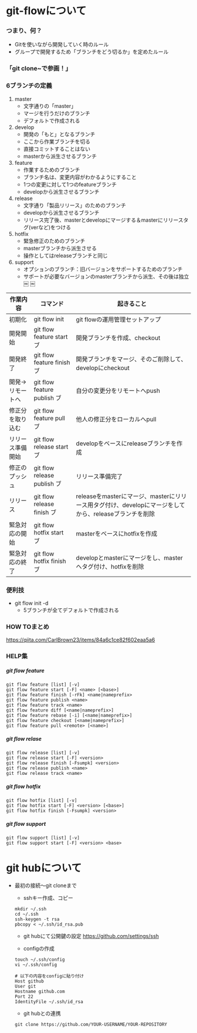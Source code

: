 # git-flowについて
### つまり、何？
- Gitを使いながら開発していく時のルール
- グループで開発するため「ブランチをどう切るか」を定めたルール

### 「git clone~で参画！」

### 6ブランチの定義
1. master
    - 文字通りの「master」
    - マージを行うだけのブランチ
    - デフォルトで作成される
2. develop
    - 開発の「もと」となるブランチ
    - ここから作業ブランチを切る
    - 直接コミットすることはない
    - masterから派生させるブランチ
3. feature
    - 作業するためのブランチ
    - ブランチ名は、変更内容がわかるようにすること
    - 1つの変更に対して1つのfeatureブランチ
    - developから派生させるブランチ
4. release
    - 文字通り「製品リリース」のためのブランチ
    - developから派生させるブランチ
    - リリース完了後、masterとdevelopにマージする＆masterにリリースタグ(verなど)をつける
5. hotfix
    - 緊急修正のためのブランチ
    - masterブランチから派生させる
    - 操作としてはreleaseブランチと同じ
6. support
    - オプションのブランチ：旧バージョンをサポートするためのブランチ
    - サポートが必要なバージョンのmasterブランチから派生、その後は独立
￼
￼

|作業内容|コマンド|起きること|
|------|--------|--------|
|初期化|git flow init|git flowの運用管理セットアップ|
|開発開始|git flow feature start ブ|開発ブランチを作成、checkout|
|開発終了|git flow feature finish ブ|開発ブランチをマージ、そのご削除して、developにcheckout|
|開発→リモートへ|git flow feature publish ブ|自分の変更分をリモートへpush|
|修正分を取り込む|git flow feature pull ブ|他人の修正分をローカルへpull|
|リリース準備開始|git flow release start ブ|developをベースにreleaseブランチを作成|
|修正のプッシュ|git flow release publish ブ|リリース準備完了|
|リリース|git flow release finish ブ|releaseをmasterにマージ、masterにリリース用タグ付け、developにマージをしてから、releaseブランチを削除|
|緊急対応の開始|git flow hotfix start ブ|masterをベースにhotfixを作成|
|緊急対応の終了|git flow hotfix finish ブ|developとmasterにマージをし、masterへタグ付け、hotfixを削除|


### 便利技
- git flow init -d
    - 5ブランチが全てデフォルトで作成される


### HOW TOまとめ
https://qiita.com/CarlBrown23/items/84a6c1ce82f602eaa5a6

### HELP集
##### git flow feature
```
git flow feature [list] [-v]
git flow feature start [-F] <name> [<base>]
git flow feature finish [-rFk] <name|nameprefix>
git flow feature publish <name>
git flow feature track <name>
git flow feature diff [<name|nameprefix>]
git flow feature rebase [-i] [<name|nameprefix>]
git flow feature checkout [<name|nameprefix>]
git flow feature pull <remote> [<name>]
```
##### git flow relase
```
git flow release [list] [-v]
git flow release start [-F] <version>
git flow release finish [-Fsumpk] <version>
git flow release publish <name>
git flow release track <name>
```
##### git flow hotfix
```
git flow hotfix [list] [-v]
git flow hotfix start [-F] <version> [<base>]
git flow hotfix finish [-Fsumpk] <version>
```
##### git flow support
```
git flow support [list] [-v]
git flow support start [-F] <version> <base>
```

# git hubについて
- 最初の接続〜git cloneまで
  - sshキー作成、コピー
  ```
  mkdir ~/.ssh
  cd ~/.ssh
  ssh-keygen -t rsa
  pbcopy < ~/.ssh/id_rsa.pub
  ```
  - git hubにて公開鍵の設定
  https://github.com/settings/ssh

  - configの作成
  ```
  touch ~/.ssh/config
  vi ~/.ssh/config

  # 以下の内容をconfigに貼り付け
  Host github
  User git
  Hostname github.com
  Port 22
  IdentityFile ~/.ssh/id_rsa
  ```

  - git hubとの連携
  ```
  git clone https://github.com/YOUR-USERNAME/YOUR-REPOSITORY
  ```